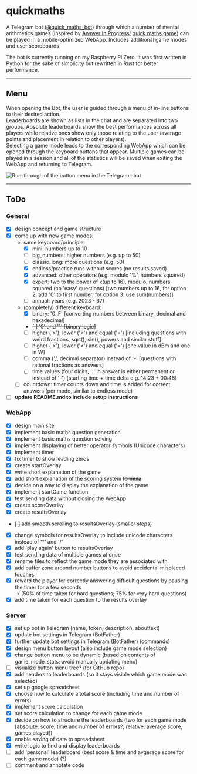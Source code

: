 # quickmaths

A Telegram bot ([@quick_maths_bot](https://t.me/quick_maths_bot "Telegram")) through which a number of mental arithmetics games (inspired by [Answer In Progress'](https://www.youtube.com/@answerinprogress "AIP on YouTube") [quick maths game](https://www.youtube.com/watch?v=xvOkXXprG2g "why do people hate math")) can be played in a mobile-optimized WebApp.
Includes additional game modes and user scoreboards.  

The bot is currently running on my Raspberry Pi Zero.
It was first written in Python for the sake of simplicity but rewritten in Rust for better performance.

---

## Menu

When opening the Bot, the user is guided through a menu of in-line buttons to their desired action.  
Leaderboards are shown as lists in the chat and are separated into two groups.
Absolute leaderboards show the best performances across all players while relative ones show only those relating to the user (average points and placement in relation to other players).  
Selecting a game mode leads to the corresponding WebApp which can be opened through the keyboard buttons that appear.
Multiple games can be played in a session and all of the statistics will be saved when exiting the WebApp and returning to Telegram.

![Run-through of the button menu in the Telegram chat](./resources/menu.gif)

---

## ToDo

### General

* [x] design concept and game structure
* [x] come up with new game modes:
  * same keyboard/principle:
    * [x] mini: numbers up to 10
    * [ ] big_numbers: higher numbers (e.g. up to 50)
    * [ ] classic_long: more questions (e.g. 50)
    * [x] endless/practice runs without scores (no results saved)
    * [x] advanced: other operators (e.g. modulo '%', numbers squared)
    * [x] expert: two to the power of x(up to 16), modulo, numbers squared (no 'easy' questions) [two numbers up to 16, for option 2: add '0' to first number, for option 3: use sum(numbers)]
    * [ ] annual: years (e.g. 2023 - 67)
  * (completely) different keyboard:
    * [x] binary: '0..F' [converting numbers between binary, decimal and hexadecimal]
    * ~~[ ] '0' and '1' [binary logic]~~
    * [ ] higher ('>'), lower ('<') and equal ('=') [including questions with weird fractions, sqrt(), sin(), powers and similar stuff]
    * [ ] higher ('>'), lower ('<') and equal ('=') [one value in dBm and one in W]
    * [ ] comma (',', decimal separator) instead of '-' [questions with rational fractions as answers]
    * [ ] time values (four digits, ':' in answer is either permanent or instead of '-') [starting time + time delta e.g. 14:23 + 00:46]
  * [ ] countdown: timer counts down and time is added for correct answers (per mode, similar to endless mode)
* [ ] **update README.md to include setup instructions**

### WebApp

* [x] design main site
* [x] implement basic maths question generation
* [x] implement basic maths question solving
* [x] implement displaying of better operator symbols (Unicode characters)
* [x] implement timer
* [x] fix timer to show leading zeros
* [x] create startOverlay
* [x] write short explanation of the game
* [x] add short explanation of the scoring system ~~formula~~
* [x] decide on a way to display the explanation of the game
* [x] implement startGame function
* [x] test sending data without closing the WebApp
* [x] create scoreOverlay
* [x] create resultsOverlay
* ~~[ ] add smooth scrolling to resultsOverlay (smaller steps)~~
* [x] change symbols for resultsOverlay to include unicode characters instead of '*' and '/'
* [x] add 'play again' button to resultsOverlay
* [x] test sending data of multiple games at once
* [x] rename files to reflect the game mode they are associated with
* [x] add buffer zone around number buttons to avoid accidental misplaced touches
* [x] reward the player for correctly answering difficult questions by pausing the timer for a few seconds  
  -> (50% of time taken for hard questions; 75% for very hard questions)
* [x] add time taken for each question to the results overlay

### Server

* [x] set up bot in Telegram (name, token, description, abouttext)
* [x] update bot settings in Telegram (BotFather)
* [x] further update bot settings in Telegram (BotFather) (commands)
* [x] design menu button layout (also include game mode selection)
* [x] change button menu to be dynamic (based on contents of game_mode_stats; avoid manually updating menu)
* [ ] visualize button menu tree? (for GitHub repo)
* [x] add headers to leaderboards (so it stays visible which game mode was selected)
* [x] set up google spreadsheet
* [x] choose how to calculate a total score (including time and number of errors)
* [x] implement score calculation
* [x] set score calculation to change for each game mode
* [x] decide on how to structure the leaderboards (two for each game mode [absolute: score, time and number of errors?; relative: average score, games played])
* [x] enable saving of data to spreadsheet
* [x] write logic to find and display leaderboards
* [ ] add 'personal' leaderboard (best score & time and avgerage score for each game mode) (?)
* [ ] comment and annotate code
